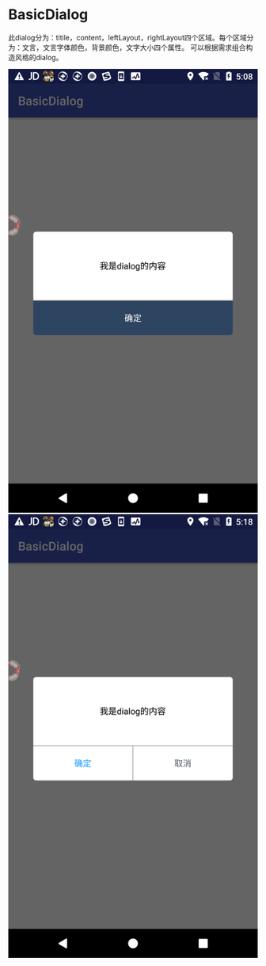 # BasicDialog
此dialog分为：titile，content，leftLayout，rightLayout四个区域。每个区域分为：文言，文言字体颜色，背景颜色，文字大小四个属性。 可以根据需求组合构造风格的dialog。

![图片说明1](https://github.com/1347251370/BasicDialog/blob/master/preview/demo1.png)
![图片说明2](https://github.com/1347251370/BasicDialog/blob/master/preview/demo2.png)
